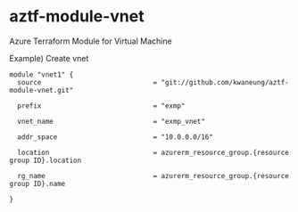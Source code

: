 # aztf-module-vnet
Azure Terraform Module for Virtual Machine

Example) Create vnet
```
module "vnet1" {
  source                            = "git://github.com/kwaneung/aztf-module-vnet.git"

  prefix                            = "exmp"
  
  vnet_name                         = "exmp_vnet"
  
  addr_space                        = "10.0.0.0/16"
  
  location                          = azurerm_resource_group.{resource group ID}.location

  rg_name                           = azurerm_resource_group.{resource group ID}.name
  
}
```
